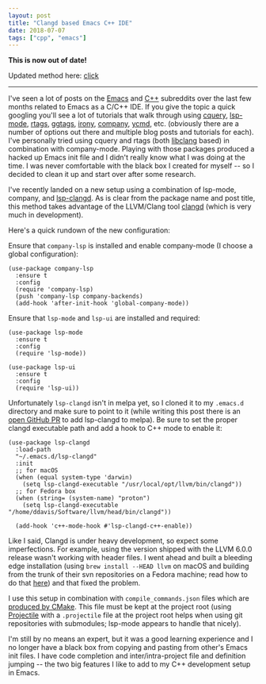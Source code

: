 ```yaml
---
layout: post
title: "Clangd based Emacs C++ IDE"
date: 2018-07-07
tags: ["cpp", "emacs"]
---
```


**This is now out of date!**

Updated method here: [click](../eglot-cpp-ide)

---

I've seen a lot of posts on the
[Emacs](https://old.reddit.com/r/emacs) and
[C++](https://old.reddit.com/cpp) subreddits over the last few months
related to Emacs as a C/C++ IDE. If you give the topic a quick
googling you'll see a lot of tutorials that walk through using
[cquery](https://github.com/cquery-project/cquery),
[lsp-mode](https://github.com/emacs-lsp/lsp-mode),
[rtags](https://github.com/Andersbakken/rtags),
[ggtags](https://github.com/leoliu/ggtags),
[irony](https://github.com/Sarcasm/irony-mode),
[company](http://company-mode.github.io/),
[ycmd](https://github.com/abingham/emacs-ycmd), etc. (obviously there
are a number of options out there and multiple blog posts and
tutorials for each). I've personally tried using cquery and rtags
(both
[libclang](https://github.com/llvm-mirror/clang/tree/master/tools/libclang)
based) in combination with company-mode. Playing with those packages
produced a hacked up Emacs init file and I didn't really know what I
was doing at the time. I was never comfortable with the black box I
created for myself -- so I decided to clean it up and start over after
some research.

I've recently landed on a new setup using a combination of lsp-mode,
company, and [lsp-clangd](https://github.com/emacs-lsp/lsp-clangd). As
is clear from the package name and post title, this method takes
advantage of the LLVM/Clang tool
[clangd](https://github.com/llvm-mirror/clang-tools-extra/tree/master/clangd)
(which is very much in development).

Here's a quick rundown of the new configuration:

Ensure that `company-lsp` is installed and enable company-mode (I
choose a global configuration):

```elisp
(use-package company-lsp
  :ensure t
  :config
  (require 'company-lsp)
  (push 'company-lsp company-backends)
  (add-hook 'after-init-hook 'global-company-mode))
```

Ensure that `lsp-mode` and `lsp-ui` are installed and required:

```elisp
(use-package lsp-mode
  :ensure t
  :config
  (require 'lsp-mode))

(use-package lsp-ui
  :ensure t
  :config
  (require 'lsp-ui))
```

Unfortunately `lsp-clangd` isn't in melpa yet, so I cloned it to my
`.emacs.d` directory and make sure to point to it (while writing this
post there is an [open GitHub
PR](https://github.com/melpa/melpa/pull/5593) to add lsp-clangd to
melpa). Be sure to set the proper clangd executable path and add a
hook to C++ mode to enable it:

```elisp
(use-package lsp-clangd
  :load-path
  "~/.emacs.d/lsp-clangd"
  :init
  ;; for macOS
  (when (equal system-type 'darwin)
    (setq lsp-clangd-executable "/usr/local/opt/llvm/bin/clangd"))
  ;; for Fedora box
  (when (string= (system-name) "proton")
    (setq lsp-clangd-executable "/home/ddavis/Software/llvm/head/bin/clangd"))

  (add-hook 'c++-mode-hook #'lsp-clangd-c++-enable))
```

Like I said, Clangd is under heavy development, so expect some
imperfections. For example, using the version shipped with the LLVM
6.0.0 release wasn't working with header files. I went ahead and built
a bleeding edge installation (using `brew install --HEAD llvm` on macOS
and building from the trunk of their svn repositories on a Fedora
machine; read how to do that
[here](http://clang.llvm.org/get_started.html)) and that fixed the
problem.

I use this setup in combination with `compile_commands.json` files
which are [produced by
CMake](https://cmake.org/cmake/help/latest/variable/CMAKE_EXPORT_COMPILE_COMMANDS.html). This
file must be kept at the project root (using
[Projectile](https://github.com/bbatsov/projectile) with a
`.projectile` file at the project root helps when using git
repositories with submodules; lsp-mode appears to handle that nicely).

I'm still by no means an expert, but it was a good learning experience
and I no longer have a black box from copying and pasting from other's
Emacs init files. I have code completion and inter/intra-project file
and definition jumping -- the two big features I like to add to my C++
development setup in Emacs.
